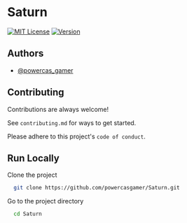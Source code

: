 # Saturn
[![MIT License](https://img.shields.io/badge/License-MIT-green.svg)](https://choosealicense.com/licenses/mit/)
[![Version](https://img.shields.io/github/v/release/powercasgamer/Saturn?sort=semver)]()

## Authors

- [@powercas_gamer](https://www.github.com/powercasgamer)

## Contributing

Contributions are always welcome!

See `contributing.md` for ways to get started.

Please adhere to this project's `code of conduct`.


## Run Locally

Clone the project

```bash
  git clone https://github.com/powercasgamer/Saturn.git
```

Go to the project directory

```bash
  cd Saturn
```


